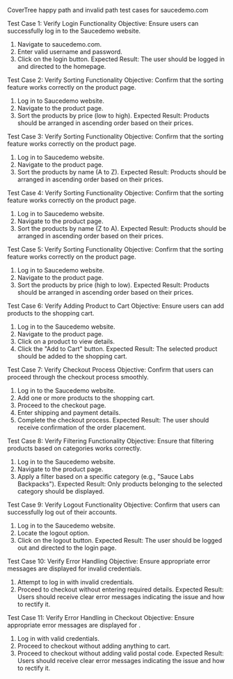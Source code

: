 CoverTree happy path and invalid path test cases for saucedemo.com

Test Case 1: Verify Login Functionality
Objective: Ensure users can successfully log in to the Saucedemo website.
  1. Navigate to saucedemo.com.
  2. Enter valid username and password.
  3. Click on the login button.
Expected Result: The user should be logged in and directed to the homepage.

Test Case 2: Verify Sorting Functionality
Objective: Confirm that the sorting feature works correctly on the product page.
  1. Log in to Saucedemo website.
  2. Navigate to the product page.
  3. Sort the products by price (low to high).
Expected Result: Products should be arranged in ascending order based on their prices.

Test Case 3: Verify Sorting Functionality
Objective: Confirm that the sorting feature works correctly on the product page.
  1. Log in to Saucedemo website.
  2. Navigate to the product page.
  3. Sort the products by name (A to Z).
Expected Result: Products should be arranged in ascending order based on their prices.

Test Case 4: Verify Sorting Functionality
Objective: Confirm that the sorting feature works correctly on the product page.
  1. Log in to Saucedemo website.
  2. Navigate to the product page.
  3. Sort the products by name (Z to A).
Expected Result: Products should be arranged in ascending order based on their prices.

Test Case 5: Verify Sorting Functionality
Objective: Confirm that the sorting feature works correctly on the product page.
  1. Log in to Saucedemo website.
  2. Navigate to the product page.
  3. Sort the products by price (high to low).
Expected Result: Products should be arranged in ascending order based on their prices.

Test Case 6: Verify Adding Product to Cart
Objective: Ensure users can add products to the shopping cart.
  1. Log in to the Saucedemo website.
  2. Navigate to the product page.
  3. Click on a product to view details.
  4. Click the "Add to Cart" button.
Expected Result: The selected product should be added to the shopping cart.

Test Case 7: Verify Checkout Process
Objective: Confirm that users can proceed through the checkout process smoothly.
  1. Log in to the Saucedemo website.
  2. Add one or more products to the shopping cart.
  3. Proceed to the checkout page.
  4. Enter shipping and payment details.
  5. Complete the checkout process.
Expected Result: The user should receive confirmation of the order placement.

Test Case 8: Verify Filtering Functionality
Objective: Ensure that filtering products based on categories works correctly.
  1. Log in to the Saucedemo website.
  2. Navigate to the product page.
  3. Apply a filter based on a specific category (e.g., "Sauce Labs Backpacks").
Expected Result: Only products belonging to the selected category should be displayed.

Test Case 9: Verify Logout Functionality
Objective: Confirm that users can successfully log out of their accounts.
  1. Log in to the Saucedemo website.
  2. Locate the logout option.
  3. Click on the logout button.
Expected Result: The user should be logged out and directed to the login page.

Test Case 10: Verify Error Handling
Objective: Ensure appropriate error messages are displayed for invalid credentials.
  1. Attempt to log in with invalid credentials.
  2. Proceed to checkout without entering required details.
Expected Result: Users should receive clear error messages indicating the issue and how to rectify it.

Test Case 11: Verify Error Handling in Checkout
Objective: Ensure appropriate error messages are displayed for .
  1. Log in with valid credentials.
  2. Proceed to checkout without adding anything to cart.
  3. Proceed to checkout without adding valid postal code.
Expected Result: Users should receive clear error messages indicating the issue and how to rectify it.
